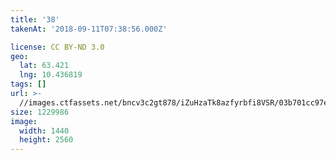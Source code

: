```yaml
---
title: '38'
takenAt: '2018-09-11T07:38:56.000Z'

license: CC BY-ND 3.0
geo:
  lat: 63.421
  lng: 10.436819
tags: []
url: >-
  //images.ctfassets.net/bncv3c2gt878/iZuHzaTk8azfyrbfi8VSR/03b701cc97ea034cbe26cc7fb196f239/38_30751935518_o
size: 1229986
image:
  width: 1440
  height: 2560
---
```


